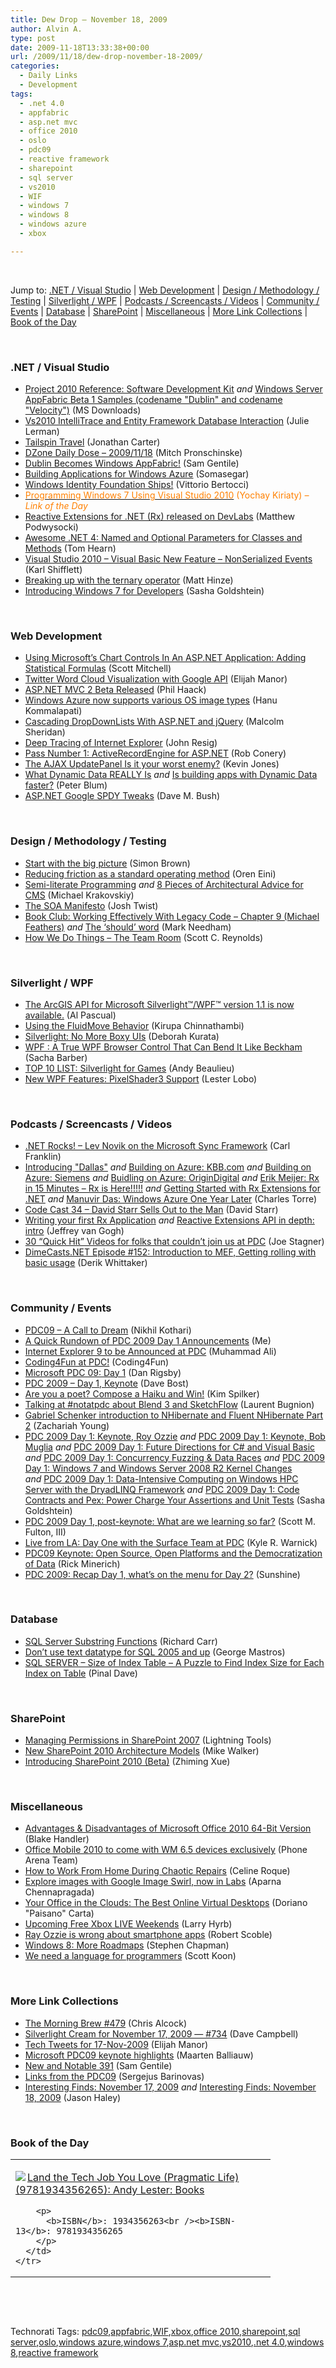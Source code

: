 ```yaml
---
title: Dew Drop – November 18, 2009
author: Alvin A.
type: post
date: 2009-11-18T13:33:38+00:00
url: /2009/11/18/dew-drop-november-18-2009/
categories:
  - Daily Links
  - Development
tags:
  - .net 4.0
  - appfabric
  - asp.net mvc
  - office 2010
  - oslo
  - pdc09
  - reactive framework
  - sharepoint
  - sql server
  - vs2010
  - WIF
  - windows 7
  - windows 8
  - windows azure
  - xbox

---
```

&#160;

Jump to: [.NET / Visual Studio][1] | [Web Development][2] | [Design / Methodology / Testing][3] | [Silverlight / WPF][4] | [Podcasts / Screencasts / Videos][5] | [Community / Events][6] | [Database][7] | [SharePoint][8] | [Miscellaneous][9] | [More Link Collections][10] | [Book of the Day][11] 

&#160;

### <a name="dotnet"></a>.NET / Visual Studio

  * [Project 2010 Reference: Software Development Kit][12] _and_&#160;[Windows Server AppFabric Beta 1 Samples (codename "Dublin" and codename "Velocity")][13] (MS Downloads)
  * [Vs2010 IntelliTrace and Entity Framework Database Interaction][14] (Julie Lerman)
  * [Tailspin Travel][15] (Jonathan Carter)
  * [DZone Daily Dose &#8211; 2009/11/18][16] (Mitch Pronschinske)
  * [Dublin Becomes Windows AppFabric!][17] (Sam Gentile)
  * [Building Applications for Windows Azure][18] (Somasegar)
  * [Windows Identity Foundation Ships!][19] (Vittorio Bertocci)
  * [<font color="#ff8000">Programming Windows 7 Using Visual Studio 2010</font>][20] <font color="#ff8000">(Yochay Kiriaty) <em>– Link of the Day</em></font>
  * [Reactive Extensions for .NET (Rx) released on DevLabs][21] (Matthew Podwysocki)
  * [Awesome .NET 4: Named and Optional Parameters for Classes and Methods][22] (Tom Hearn)
  * [Visual Studio 2010 – Visual Basic New Feature – NonSerialized Events][23] (Karl Shifflett)
  * [Breaking up with the ternary operator][24] (Matt Hinze)
  * [Introducing Windows 7 for Developers][25] (Sasha Goldshtein)

&#160;

### <a name="web"></a>Web Development

  * [Using Microsoft&#8217;s Chart Controls In An ASP.NET Application: Adding Statistical Formulas][26] (Scott Mitchell)
  * [Twitter Word Cloud Visualization with Google API][27] (Elijah Manor)
  * [ASP.NET MVC 2 Beta Released][28] (Phil Haack)
  * [Windows Azure now supports various OS image types][29] (Hanu Kommalapati)
  * [Cascading DropDownLists With ASP.NET and jQuery][30] (Malcolm Sheridan)
  * [Deep Tracing of Internet Explorer][31] (John Resig)
  * [Pass Number 1: ActiveRecordEngine for ASP.NET][32] (Rob Conery)
  * [The AJAX UpdatePanel Is it your worst enemy?][33] (Kevin Jones)
  * [What Dynamic Data REALLY Is][34]&#160;_and_&#160;[Is building apps with Dynamic Data faster?][35] (Peter Blum)
  * [ASP.NET Google SPDY Tweaks][36] (Dave M. Bush)

&#160;

### <a name="design"></a>Design / Methodology / Testing

  * [Start with the big picture][37] (Simon Brown)
  * [Reducing friction as a standard operating method][38] (Oren Eini)
  * [Semi-literate Programming][39] _and_&#160;[8 Pieces of Architectural Advice for CMS][40] (Michael Krakovskiy)
  * [The SOA Manifesto][41] (Josh Twist)
  * [Book Club: Working Effectively With Legacy Code – Chapter 9 (Michael Feathers)][42] _and_&#160;[The &#8216;should&#8217; word][43] (Mark Needham)
  * [How We Do Things &#8211; The Team Room][44] (Scott C. Reynolds)

&#160;

### <a name="silverlight"></a>Silverlight / WPF

  * [The ArcGIS API for Microsoft Silverlight™/WPF™ version 1.1 is now available.][45] (Al Pascual)
  * [Using the FluidMove Behavior][46] (Kirupa Chinnathambi)
  * [Silverlight: No More Boxy UIs][47] (Deborah Kurata)
  * [WPF : A True WPF Browser Control That Can Bend It Like Beckham][48] (Sacha Barber)
  * [TOP 10 LIST: Silverlight for Games][49] (Andy Beaulieu)
  * [New WPF Features: PixelShader3 Support][50] (Lester Lobo)

&#160;

### <a name="podcasts"></a>Podcasts / Screencasts / Videos

  * [.NET Rocks! &#8211; Lev Novik on the Microsoft Sync Framework][51] (Carl Franklin)
  * [Introducing "Dallas"][52] _and_&#160;[Building on Azure: KBB.com][53] _and_&#160;[Building on Azure: Siemens][54] _and_&#160;[Buidling on Azure: OriginDigital][55] _and_&#160;[Erik Meijer: Rx in 15 Minutes &#8211; Rx is Here!!!!!][56] _and_&#160;[Getting Started with Rx Extensions for .NET][57] _and_&#160;[Manuvir Das: Windows Azure One Year Later][58] (Charles Torre)
  * [Code Cast 34 – David Starr Sells Out to the Man][59] (David Starr)
  * [Writing your first Rx Application][60] _and_&#160;[Reactive Extensions API in depth: intro][61] (Jeffrey van Gogh)
  * [30 “Quick Hit” Videos for folks that couldn’t join us at PDC][62] (Joe Stagner)
  * [DimeCasts.NET Episode #152: Introduction to MEF, Getting rolling with basic usage][63] (Derik Whittaker)

&#160;

### <a name="events"></a>Community / Events

  * [PDC09 &#8211; A Call to Dream][64] (Nikhil Kothari)
  * [A Quick Rundown of PDC 2009 Day 1 Announcements][65] (Me)
  * [Internet Explorer 9 to be Announced at PDC][66] (Muhammad Ali)
  * [Coding4Fun at PDC!][67] (Coding4Fun)
  * [Microsoft PDC 09: Day 1][68] (Dan Rigsby)
  * [PDC 2009 – Day 1, Keynote][69] (Dave Bost)
  * [Are you a poet? Compose a Haiku and Win!][70] (Kim Spilker)
  * [Talking at #notatpdc about Blend 3 and SketchFlow][71] (Laurent Bugnion)
  * [Gabriel Schenker introduction to NHibernate and Fluent NHibernate Part 2][72] (Zachariah Young)
  * [PDC 2009 Day 1: Keynote, Roy Ozzie][73] _and_&#160;[PDC 2009 Day 1: Keynote, Bob Muglia][74] _and_&#160;[PDC 2009 Day 1: Future Directions for C# and Visual Basic][75] _and_&#160;[PDC 2009 Day 1: Concurrency Fuzzing & Data Races][76] _and_&#160;[PDC 2009 Day 1: Windows 7 and Windows Server 2008 R2 Kernel Changes][77] _and_&#160;[PDC 2009 Day 1: Data-Intensive Computing on Windows HPC Server with the DryadLINQ Framework][78] _and_&#160;[PDC 2009 Day 1: Code Contracts and Pex: Power Charge Your Assertions and Unit Tests][79] (Sasha Goldshtein)
  * [PDC 2009 Day 1, post-keynote: What are we learning so far?][80] (Scott M. Fulton, III)
  * [Live from LA: Day One with the Surface Team at PDC][81] (Kyle R. Warnick)
  * [PDC09 Keynote: Open Source, Open Platforms and the Democratization of Data][82] (Rick Minerich)
  * [PDC 2009: Recap Day 1, what’s on the menu for Day 2?][83] (Sunshine)

&#160;

### <a name="db"></a>Database

  * [SQL Server Substring Functions][84] (Richard Carr)
  * [Don&#8217;t use text datatype for SQL 2005 and up][85] (George Mastros)
  * [SQL SERVER – Size of Index Table – A Puzzle to Find Index Size for Each Index on Table][86] (Pinal Dave)

&#160;

### <a name="sp"></a>SharePoint

  * [Managing Permissions in SharePoint 2007][87] (Lightning Tools)
  * [New SharePoint 2010 Architecture Models][88] (Mike Walker)
  * [Introducing SharePoint 2010 (Beta)][89] (Zhiming Xue)

&#160;

### <a name="misc"></a>Miscellaneous

  * [Advantages & Disadvantages of Microsoft Office 2010 64-Bit Version][90] (Blake Handler)
  * [Office Mobile 2010 to come with WM 6.5 devices exclusively][91] (Phone Arena Team)
  * [How to Work From Home During Chaotic Repairs][92] (Celine Roque)
  * [Explore images with Google Image Swirl, now in Labs][93] (Aparna Chennapragada)
  * [Your Office in the Clouds: The Best Online Virtual Desktops][94] (Doriano "Paisano" Carta)
  * [Upcoming Free Xbox LIVE Weekends][95] (Larry Hyrb)
  * [Ray Ozzie is wrong about smartphone apps][96] (Robert Scoble)
  * [Windows 8: More Roadmaps][97] (Stephen Chapman)
  * [We need a language for programmers][98] (Scott Koon)

&#160;

### <a name="links"></a>More Link Collections

  * [The Morning Brew #479][99] (Chris Alcock)
  * [Silverlight Cream for November 17, 2009 &#8212; #734][100] (Dave Campbell)
  * [Tech Tweets for 17-Nov-2009][101] (Elijah Manor)
  * [Microsoft PDC09 keynote highlights][102] (Maarten Balliauw)
  * [New and Notable 391][103] (Sam Gentile)
  * [Links from the PDC09][104] (Sergejus Barinovas)
  * [Interesting Finds: November 17, 2009][105] _and_&#160;[Interesting Finds: November 18, 2009][106] (Jason Haley)

&#160;

### <a name="book"></a>Book of the Day

<div style="padding-bottom: 0px; margin: 0px; padding-left: 0px; padding-right: 0px; display: inline; float: none; padding-top: 0px" id="scid:7dc1bd33-94bd-46fd-a20b-0131235bcd47:e00185ab-f8dc-4b42-a986-804be05ca9f6" class="wlWriterSmartContent">
  <table cellspacing="0" cellpadding="2" width="400" border="0" unselectable="on">
    <tr>
      <td valign="top" width="400">
        <p>
          <a title="Land the Tech Job You Love (Pragmatic Life) (9781934356265): Andy Lester: Books" href="http://www.amazon.com/exec/obidos/ASIN/1934356263/alvinashcraft-20"><img data-recalc-dims="1" decoding="async" src="https://i0.wp.com/images.amazon.com/images/P/1934356263.01.MZZZZZZZ.jpg?w=660" border="0" align="left" style="float:left" />Land the Tech Job You Love (Pragmatic Life) (9781934356265): Andy Lester: Books</a>
        </p>
        
        <p>
          <b>ISBN</b>: 1934356263<br /><b>ISBN-13</b>: 9781934356265
        </p>
      </td>
    </tr>
  </table>
</div>

&#160;

<div style="padding-bottom: 0px; margin: 0px; padding-left: 0px; padding-right: 0px; display: inline; float: none; padding-top: 0px" id="scid:C16BAC14-9A3D-4c50-9394-FBFEF7A93539:e7102819-45fe-4c4d-80e2-4450328a1562" class="wlWriterSmartContent">
  <!--dotnetkickit-->
</div>

&#160;

<div style="padding-bottom: 0px; margin: 0px; padding-left: 0px; padding-right: 0px; display: inline; float: none; padding-top: 0px" id="scid:0767317B-992E-4b12-91E0-4F059A8CECA8:5322b87a-b846-4646-9f87-cde8227b35b9" class="wlWriterSmartContent">
  Technorati Tags: <a href="http://technorati.com/tags/pdc09" rel="tag">pdc09</a>,<a href="http://technorati.com/tags/appfabric" rel="tag">appfabric</a>,<a href="http://technorati.com/tags/WIF" rel="tag">WIF</a>,<a href="http://technorati.com/tags/xbox" rel="tag">xbox</a>,<a href="http://technorati.com/tags/office+2010" rel="tag">office 2010</a>,<a href="http://technorati.com/tags/sharepoint" rel="tag">sharepoint</a>,<a href="http://technorati.com/tags/sql+server" rel="tag">sql server</a>,<a href="http://technorati.com/tags/oslo" rel="tag">oslo</a>,<a href="http://technorati.com/tags/windows+azure" rel="tag">windows azure</a>,<a href="http://technorati.com/tags/windows+7" rel="tag">windows 7</a>,<a href="http://technorati.com/tags/asp.net+mvc" rel="tag">asp.net mvc</a>,<a href="http://technorati.com/tags/vs2010" rel="tag">vs2010</a>,<a href="http://technorati.com/tags/.net+4.0" rel="tag">.net 4.0</a>,<a href="http://technorati.com/tags/windows+8" rel="tag">windows 8</a>,<a href="http://technorati.com/tags/reactive+framework" rel="tag">reactive framework</a>
</div>

<div class="wlWriterHeaderFooter" style="margin:0px; padding:0px 0px 0px 0px;">
  <p>
    <br /> </div>

 [1]: https://morningdew-bpc6g3a0fgaxdxcu.eastus2-01.azurewebsites.net/#dotnet
 [2]: https://morningdew-bpc6g3a0fgaxdxcu.eastus2-01.azurewebsites.net/#web
 [3]: https://morningdew-bpc6g3a0fgaxdxcu.eastus2-01.azurewebsites.net/#design
 [4]: https://morningdew-bpc6g3a0fgaxdxcu.eastus2-01.azurewebsites.net/#silverlight
 [5]: https://morningdew-bpc6g3a0fgaxdxcu.eastus2-01.azurewebsites.net/#podcasts
 [6]: https://morningdew-bpc6g3a0fgaxdxcu.eastus2-01.azurewebsites.net/#events
 [7]: https://morningdew-bpc6g3a0fgaxdxcu.eastus2-01.azurewebsites.net/#db
 [8]: https://morningdew-bpc6g3a0fgaxdxcu.eastus2-01.azurewebsites.net/#sp
 [9]: https://morningdew-bpc6g3a0fgaxdxcu.eastus2-01.azurewebsites.net/#misc
 [10]: https://morningdew-bpc6g3a0fgaxdxcu.eastus2-01.azurewebsites.net/#links
 [11]: https://morningdew-bpc6g3a0fgaxdxcu.eastus2-01.azurewebsites.net/#book
 [12]: http://feedproxy.google.com/~r/MicrosoftDownloadCenter/~3/7ahA12hg_bQ/details.aspx
 [13]: http://feedproxy.google.com/~r/MicrosoftDownloadCenter/~3/70eSufQm2l8/details.aspx
 [14]: http://thedatafarm.com/blog/data-access/vs2010-intellitrace-and-entity-framework-database-interaction/
 [15]: http://feedproxy.google.com/~r/LostInTangent/~3/3_waku13qxI/
 [16]: http://feeds.dzone.com/~r/zones/dotnet/~3/A0yyMIhAUBE/dzone-daily-dose-20091118
 [17]: http://feedproxy.google.com/~r/SamGentile/~3/zcrc5yVgDvE/
 [18]: http://blogs.msdn.com/somasegar/archive/2009/11/17/building-applications-for-windows-azure.aspx
 [19]: http://channel9.msdn.com/shows/Identity/Windows-Identity-Foundation-Ships/
 [20]: http://windowsteamblog.com/blogs/developers/archive/2009/11/17/programming-windows-7-using-visual-studio-2010.aspx
 [21]: http://feedproxy.google.com/~r/MatthewPodwysockisBlog/~3/mP91j_lRtV8/reactive-extensions-for-net-rx-released-on-devlabs.aspx
 [22]: http://feedproxy.google.com/~r/Nerdyhearn/~3/AWowcU6gFzc/187
 [23]: http://karlshifflett.wordpress.com/2009/11/17/visual-studio-2010-visual-basic-new-feature-nonserialized-events/
 [24]: http://mhinze.com/breaking-up-with-the-ternary-operator/
 [25]: http://feeds.dzone.com/~r/zones/dotnet/~3/PLFbRvRcvKg/introducing-windows-7
 [26]: http://www.4guysfromrolla.com/articles/111809-1.aspx
 [27]: http://elijahmanor.com/webdevdotnet/post.aspx?id=db15968a-510d-4cf5-9856-0161a3263d0c
 [28]: http://haacked.com/archive/2009/11/17/asp.net-mvc-2-beta-released.aspx
 [29]: http://blogs.msdn.com/hanuk/archive/2009/11/17/windows-azure-now-supports-various-os-image-types.aspx
 [30]: http://feedproxy.google.com/~r/netCurryRecentArticles/~3/x2McCO7lrd8/ShowArticle.aspx
 [31]: http://ejohn.org/blog/deep-tracing-of-internet-explorer/
 [32]: http://feedproxy.google.com/~r/wekeroad/EeKc/~3/7Y28DcCj2ew/
 [33]: http://www.thycotic.com/the-ajax-updatepanel-is-it-your-worst-enemy
 [34]: http://weblogs.asp.net/peterblum/archive/2009/11/16/what-dynamic-data-really-is.aspx
 [35]: http://weblogs.asp.net/peterblum/archive/2009/11/17/is-building-apps-with-dynamic-data-faster.aspx
 [36]: http://blog.dmbcllc.com/2009/11/17/asp-net-google-spdy-tweaks/
 [37]: http://www.codingthearchitecture.com/2009/11/18/start_with_the_big_picture.html
 [38]: http://feedproxy.google.com/~r/AyendeRahien/~3/eb5yzGy7eJ0/reducing-friction-as-a-standard-operating-method.aspx
 [39]: http://feedproxy.google.com/~r/DeadprogrammersCafe/~3/qQ-SmOuag0U/semiliterate-programming
 [40]: http://feedproxy.google.com/~r/DeadprogrammersCafe/~3/CRgfKAVt3sE/8-pieces-of-architectural-advice-for-cms
 [41]: http://www.thejoyofcode.com/The_SOA_Manifesto.aspx
 [42]: http://feedproxy.google.com/~r/MarkNeedham/~3/2BbI3UEbewI/
 [43]: http://feedproxy.google.com/~r/MarkNeedham/~3/tdxc8u8so4E/
 [44]: http://feedproxy.google.com/~r/LosTechies/~3/fRP1XvbhkZQ/how-we-do-things-the-team-room.aspx
 [45]: http://weblogs.asp.net/albertpascual/archive/2009/11/17/the-arcgis-api-for-microsoft-silverlight-wpf-version-1-1-is-now-available.aspx
 [46]: http://www.kirupa.com/blend_silverlight/fluidmove_pg1.htm
 [47]: http://msmvps.com/blogs/deborahk/archive/2009/11/17/silverlight-no-more-boxy-uis.aspx
 [48]: http://sachabarber.net/?p=597
 [49]: http://www.andybeaulieu.com/Default.aspx?tabid=67&EntryID=177
 [50]: http://blogs.msdn.com/llobo/archive/2009/11/17/new-wpf-features-pixelshader3-support.aspx
 [51]: http://www.dotnetrocks.com/default.aspx?ShowNum=499
 [52]: http://channel9.msdn.com/posts/Charles/Introducing-Dallas/
 [53]: http://channel9.msdn.com/shows/Inside+Out/Building-on-Azure-KBBcom/
 [54]: http://channel9.msdn.com/shows/Inside+Out/Building-on-Azure-Siemens/
 [55]: http://channel9.msdn.com/shows/Inside+Out/Buidling-on-Azure-OriginDigital/
 [56]: http://channel9.msdn.com/posts/Charles/Erik-Meijer-Rx-in-15-Minutes/
 [57]: http://channel9.msdn.com/posts/Charles/Getting-Started-with-Rx-Extensions-for-NET/
 [58]: http://channel9.msdn.com/posts/Charles/Manuvir-Das-Windows-Azure-One-Year-Later/
 [59]: http://feedproxy.google.com/~r/ElegantCodeCast/~3/Cie98ds50KQ/
 [60]: http://channel9.msdn.com/posts/J.Van.Gogh/Writing-your-first-Rx-Application/
 [61]: http://channel9.msdn.com/posts/J.Van.Gogh/Reactive-Extensions-API-in-depth-intro/
 [62]: http://misfitgeek.com/blog/aspnet/30-ldquo-quick-hit-rdquo-videos-for-folks-that-couldn-rsquo-t-join-us-at-pdc/
 [63]: http://feedproxy.google.com/~r/Dimecastsnet--InformAndEducateIn10MinutesOrLess/~3/_LuKb1plKq8/152
 [64]: http://www.nikhilk.net/Entry.aspx?id=245
 [65]: http://feeds.dzone.com/~r/zones/dotnet/~3/Sh-r9xpvxyU/quick-rundown-pdc-2009-day-1
 [66]: http://feedproxy.google.com/~r/RedmondPie/~3/zgbI0PjC0No/
 [67]: http://blogs.msdn.com/coding4fun/archive/2009/11/17/9923716.aspx
 [68]: http://feedproxy.google.com/~r/DanRigsby/~3/cySQUlZ-unw/
 [69]: http://feedproxy.google.com/~r/DaveBost/~3/Idiwf4kbppI/
 [70]: http://blogs.msdn.com/microsoft_press/archive/2009/11/17/are-you-a-poet-compose-a-haiku-and-win.aspx
 [71]: http://feedproxy.google.com/~r/galasoft/~3/m-SlAporBhc/talking-at-notatpdc-about-blend-3.aspx
 [72]: http://feeds.zachariahyoung.com/~r/zachariahyoung/~3/Yxaqvm1KRAQ/post.aspx
 [73]: http://blogs.microsoft.co.il/blogs/sasha/archive/2009/11/17/pdc-2009-day-1-keynote-roy-ozzie.aspx
 [74]: http://blogs.microsoft.co.il/blogs/sasha/archive/2009/11/17/pdc-2009-day-1-keynote-bob-muglia.aspx
 [75]: http://blogs.microsoft.co.il/blogs/sasha/archive/2009/11/17/pdc-2009-day-1-future-directions-for-c-and-visual-basic.aspx
 [76]: http://blogs.microsoft.co.il/blogs/sasha/archive/2009/11/17/pdc-2009-day-1-concurrency-fuzzing-amp-data-races.aspx
 [77]: http://blogs.microsoft.co.il/blogs/sasha/archive/2009/11/18/pdc-2009-day-1-windows-7-and-windows-server-2008-r2-kernel-changes.aspx
 [78]: http://blogs.microsoft.co.il/blogs/sasha/archive/2009/11/18/pdc-2009-day-1-data-intensive-computing-on-windows-hpc-server-with-the-dryadlinq-framework.aspx
 [79]: http://blogs.microsoft.co.il/blogs/sasha/archive/2009/11/18/pdc-2009-day-1-code-contracts-and-pex-power-charge-your-assertions-and-unit-tests.aspx
 [80]: http://feeds.betanews.com/~r/bn/~3/udFF4riOXUg/1258483400
 [81]: http://blogs.msdn.com/surface/archive/2009/11/18/live-from-la-day-one-with-the-surface-team-at-pdc.aspx
 [82]: http://www.atalasoft.com/cs/blogs/rickm/archive/2009/11/17/surprises-in-the-pdc09-keynote-open-source-open-platforms-and-the-democratization-of-data.aspx
 [83]: http://feedproxy.google.com/~r/liveside/~3/aUHCiDWYG-8/pdc-2009-recap-day-1-what-s-on-the-menu-for-day-2.aspx
 [84]: http://feedproxy.google.com/~r/BlackwaspLatestAdditions/~3/2LHdgouCGOc/SQLSubstringFunctions.aspx
 [85]: http://blogs.lessthandot.com/index.php/DataMgmt/DBProgramming/don-t-use-text-datatype-for-sql-2005-and
 [86]: http://blog.sqlauthority.com/2009/11/18/sql-server-size-of-index-table-a-puzzle-to-find-index-size-for-each-index-on-table/
 [87]: http://lightningtools.com/blog/archive/2009/11/17/managing-permissions-in-sharepoint-2007.aspx
 [88]: http://feedproxy.google.com/~r/MikeWalker/~3/9rj4pym2BiE/new-sharepoint-2010-architecture-models.html
 [89]: http://blogs.msdn.com/zxue/archive/2009/11/17/introducing-sharepoint-2010-beta.aspx
 [90]: http://bhandler.spaces.live.com/Blog/cns!70F64BC910C9F7F3!7040.entry
 [91]: http://feedproxy.google.com/~r/phonearena/ySoL/~3/dvELQd_mLfM/Office-Mobile-2010-to-come-with-WM-6.5-devices-exclusively-article-a_7920.html
 [92]: http://feedproxy.google.com/~r/Webworkerdaily/~3/mTxmUB8bY7w/
 [93]: http://feedproxy.google.com/~r/blogspot/MKuf/~3/2ycwPiKZH9k/explore-images-with-google-image-swirl.html
 [94]: http://feedproxy.google.com/~r/Webworkerdaily/~3/I6Pcs4JDhsA/
 [95]: http://feedproxy.google.com/~r/MajorNelson/~3/KKBoz2AokT0/upcoming-free-xbox-live-weekends.aspx
 [96]: http://scobleizer.com/2009/11/17/ray-ozzie-is-wrong-about-smartphone-apps/
 [97]: http://feedproxy.google.com/~r/msftkitchenfeed/~3/hs3qDDkMJ9g/windows-8-more-roadmaps.html
 [98]: http://www.lazycoder.com/weblog/2009/11/17/we-need-a-language-for-programmers/
 [99]: http://feedproxy.google.com/~r/ReflectivePerspective/~3/xvbi_kIo7Rk/
 [100]: http://geekswithblogs.net/WynApseTechnicalMusings/archive/2009/11/17/136382.aspx
 [101]: http://elijahmanor.com/webdevdotnet/post.aspx?id=dd8d4d62-3722-4e10-a7b0-c2da529217a8
 [102]: http://blog.maartenballiauw.be/post.aspx?id=c81ea2e2-47df-4324-9a0d-85ca1967b3e7
 [103]: http://feedproxy.google.com/~r/SamGentile/~3/u6YDYgKpmY0/
 [104]: http://sergejus.com/Blog/Links-from-the-PDC09
 [105]: http://jasonhaley.com/blog/post.aspx?id=8ded1e49-30d7-4b33-b79f-30bd27d72fe0
 [106]: http://jasonhaley.com/blog/post.aspx?id=4d8a6ae8-c85d-47ba-af30-0e646b4356b0